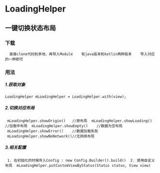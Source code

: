 # LoadingHelper


## 一键切换状态布局

### 下载

`   直接clone代码到本地，再导入Module
    有java版本和kotlin两种版本
    导入对应的一种即可
` 

### 用法

##### 1.获取对象  
`
  LoadingHelper mLoadingHelper = LoadingHelper.with(view);
`
##### 2.切换对应布局
`
  mLoadingHelper.showOrigin()   //原布局
  mLoadingHelper.showLoading()  //加载中布局
  mLoadingHelper.showEmpty()    //数据为空布局
  mLoadingHelper.showError()    //数据加载失败
  mLoadingHelper.showNoNetwork()//无网络布局
`
##### 3.相关配置
`
  1. 在初始化的时候传入Config : new Config.Builder().build()
  2. 使用自定义布局  mLoadingHelper.putCustomViewByStatus(Status status, View view)
`
